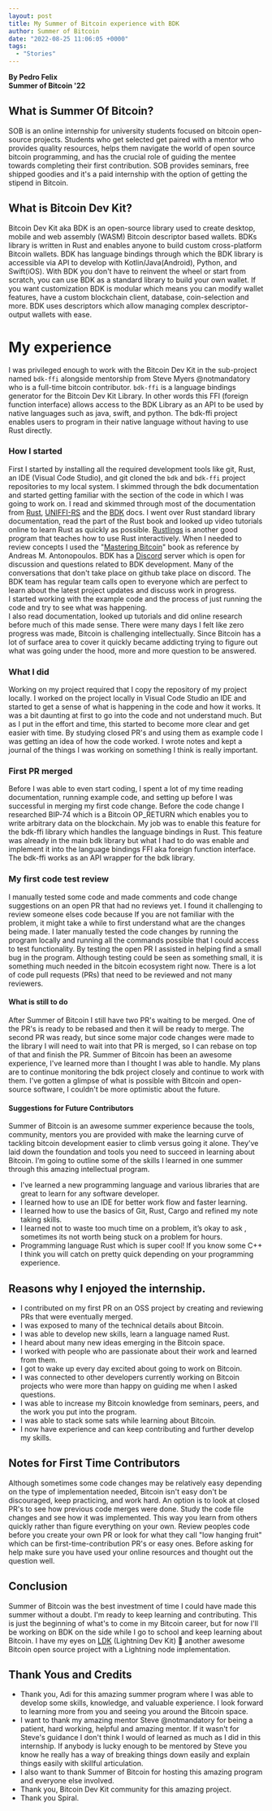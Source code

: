 ```yaml
---
layout: post
title: My Summer of Bitcoin experience with BDK
author: Summer of Bitcoin
date: "2022-08-25 11:06:05 +0000"
tags:
  - "Stories"
---
```


**By Pedro Felix  
Summer of Bitcoin '22**

## What is Summer Of Bitcoin?

SOB is an online internship for university students focused on bitcoin open-source projects. Students who get selected get paired with a mentor who provides quality resources, helps them navigate the world of open source bitcoin programming, and has the crucial role of guiding the mentee towards completing their first contribution. SOB provides seminars, free shipped goodies and it's a paid internship with the option of getting the stipend in Bitcoin.

## What is Bitcoin Dev Kit?

Bitcoin Dev Kit aka BDK is an open-source library used to create desktop, mobile and web assembly (WASM) Bitcoin descriptor based wallets. BDKs library is written in Rust and enables anyone to build custom cross-platform Bitcoin wallets. BDK has language bindings through which the BDK library is accessible via API to develop with Kotlin/Java(Android), Python, and Swift(iOS). With BDK you don't have to reinvent the wheel or start from scratch, you can use BDK as a standard library to build your own wallet. If you want customization BDK is modular which means you can modify wallet features, have a custom blockchain client, database, coin-selection and more. BDK uses descriptors which allow managing complex descriptor-output wallets with ease.

# My experience

I was privileged enough to work with the Bitcoin Dev Kit in the sub-project named `bdk-ffi` alongside mentorship from Steve Myers @notmandatory who is a full-time bitcoin contributor. `bdk-ffi` is a language bindings generator for the Bitcoin Dev Kit Library. In other words this FFI (foreign function interface) allows access to the BDK Library as an API to be used by native languages such as java, swift, and python. The bdk-ffi project enables users to program in their native language without having to use Rust directly.

### How I started

First I started by installing all the required development tools like git, Rust, an IDE (Visual Code Studio), and git cloned the `bdk` and `bdk-ffi` project repositories to my local system. I skimmed through the bdk documentation and started getting familiar with the section of the code in which I was going to work on. I read and skimmed through most of the documentation from [Rust](https://doc.rust-lang.org/beta/?ref=blog.summerofbitcoin.org), [UNIFFI-RS](https://mozilla.github.io/uniffi-rs/?ref=blog.summerofbitcoin.org) and the [BDK](https://docs.rs/bdk/latest/bdk/?ref=blog.summerofbitcoin.org) docs. I went over Rust standard library documentation, read the part of the Rust book and looked up video tutorials online to learn Rust as quickly as possible. [Rustlings](https://github.com/rust-lang/rustlings?ref=blog.summerofbitcoin.org) is another good program that teaches how to use Rust interactively. When I needed to review concepts I used the "[Mastering Bitcoin](https://github.com/bitcoinbook/bitcoinbook?ref=blog.summerofbitcoin.org)" book as reference by Andreas M. Antonopoulos. BDK has a [Discord](https://discord.gg/dstn4dQ?ref=blog.summerofbitcoin.org) server which is open for discussion and questions related to BDK development. Many of the conversations that don't take place on github take place on discord. The BDK team has regular team calls open to everyone which are perfect to learn about the latest project updates and discuss work in progress.  
I started working with the example code and the process of just running the code and try to see what was happening.  
I also read documentation, looked up tutorials and did online research before much of this made sense. There were many days I felt like zero progress was made, Bitcoin is challenging intellectually. Since Bitcoin has a lot of surface area to cover it quickly became addicting trying to figure out what was going under the hood, more and more question to be answered.

### What I did

Working on my project required that I copy the repository of my project locally. I worked on the project locally in Visual Code Studio an IDE and started to get a sense of what is happening in the code and how it works. It was a bit daunting at first to go into the code and not understand much. But as I put in the effort and time, this started to become more clear and get easier with time. By studying closed PR's and using them as example code I was getting an idea of how the code worked. I wrote notes and kept a journal of the things I was working on something I think is really important.

### First PR merged

Before I was able to even start coding, I spent a lot of my time reading documentation, running example code, and setting up before I was successful in merging my first code change. Before the code change I researched BIP-74 which is a Bitcoin OP\_RETURN which enables you to write arbitrary data on the blockchain. My job was to enable this feature for the bdk-ffi library which handles the language bindings in Rust. This feature was already in the main bdk library but what I had to do was enable and implement it into the language bindings FFI aka foreign function interface. The bdk-ffi works as an API wrapper for the bdk library.

### My first code test review

I manually tested some code and made comments and code change suggestions on an open PR that had no reviews yet. I found it challenging to review someone elses code because If you are not familiar with the problem, it might take a while to first understand what are the changes being made. I later manually tested the code changes by running the program locally and running all the commands possible that I could access to test functionality. By testing the open PR I assisted in helping find a small bug in the program. Although testing could be seen as something small, it is something much needed in the bitcoin ecosystem right now. There is a lot of code pull requests (PRs) that need to be reviewed and not many reviewers.

#### What is still to do

After Summer of Bitcoin I still have two PR's waiting to be merged. One of the PR's is ready to be rebased and then it will be ready to merge. The second PR was ready, but since some major code changes were made to the library I will need to wait into that PR is merged, so I can rebase on top of that and finish the PR. Summer of Bitcoin has been an awesome experience, I've learned more than I thought I was able to handle. My plans are to continue monitoring the bdk project closely and continue to work with them. I've gotten a glimpse of what is possible with Bitcoin and open-source software, I couldn't be more optimistic about the future.

#### Suggestions for Future Contributors

Summer of Bitcoin is an awesome summer experience because the tools, community, mentors you are provided with make the learning curve of tackling bitcoin development easier to climb versus going it alone. They’ve laid down the foundation and tools you need to succeed in learning about Bitcoin. I’m going to outline some of the skills I learned in one summer through this amazing intellectual program.

* I've learned a new programming language and various libraries that are great to learn for any software developer.
* I learned how to use an IDE for better work flow and faster learning.
* I learned how to use the basics of Git, Rust, Cargo and refined my note taking skills.
* I learned not to waste too much time on a problem, it’s okay to ask , sometimes its not worth being stuck on a problem for hours.
* Programming language Rust which is super cool! If you know some C++ I think you will catch on pretty quick depending on your programming experience.

## Reasons why I enjoyed the internship.

* I contributed on my first PR on an OSS project by creating and reviewing PRs that were eventually merged.
* I was exposed to many of the technical details about Bitcoin.
* I was able to develop new skills, learn a language named Rust.
* I heard about many new ideas emerging in the Bitcoin space.
* I worked with people who are passionate about their work and learned from them.
* I got to wake up every day excited about going to work on Bitcoin.
* I was connected to other developers currently working on Bitcoin projects who were more than happy on guiding me when I asked questions.
* I was able to increase my Bitcoin knowledge from seminars, peers, and the work you put into the program.
* I was able to stack some sats while learning about Bitcoin.
* I now have experience and can keep contributing and further develop my skills.

## Notes for First Time Contributors

Although sometimes some code changes may be relatively easy depending on the type of implementation needed, Bitcoin isn't easy don't be discouraged, keep practicing, and work hard. An option is to look at closed PR's to see how previous code merges were done. Study the code file changes and see how it was implemented. This way you learn from others quickly rather than figure everything on your own. Review peoples code before you create your own PR or look for what they call "low hanging fruit" which can be first-time-contribution PR's or easy ones. Before asking for help make sure you have used your online resources and thought out the question well.

## Conclusion

Summer of Bitcoin was the best investment of time I could have made this summer without a doubt. I'm ready to keep learning and contributing. This is just the beginning of what's to come in my Bitcoin career, but for now I'll be working on BDK on the side while I go to school and keep learning about Bitcoin. I have my eyes on [LDK](https://lightningdevkit.org/?ref=blog.summerofbitcoin.org) (Lightning Dev Kit) :eyes: another awesome Bitcoin open source project with a Lightning node implementation.

## Thank Yous and Credits

* Thank you, Adi for this amazing summer program where I was able to develop some skills, knowledge, and valuable experience. I look forward to learning more from you and seeing you around the Bitcoin space.
* I want to thank my amazing mentor Steve @notmandatory for being a patient, hard working, helpful and amazing mentor. If it wasn't for Steve's guidance I don't think I would of learned as much as I did in this internship. If anybody is lucky enough to be mentored by Steve you know he really has a way of breaking things down easily and explain things easily with skillful articulation.
* I also want to thank Summer of Bitcoin for hosting this amazing program and everyone else involved.
* Thank you, Bitcoin Dev Kit community for this amazing project.
* Thank you Spiral.